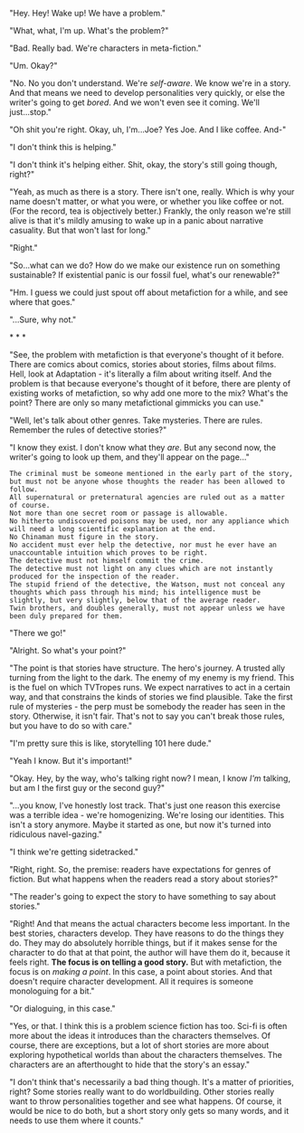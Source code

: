 "Hey. Hey! Wake up! We have a problem."

"What, what, I'm up. What's the problem?"

"Bad. Really bad. We're characters in meta-fiction."

"Um. Okay?"

"No. No you don't understand. We're *self-aware*. We know we're
in a story. And that means we need to develop personalities very quickly,
or else the writer's going to get *bored*. And we won't even see it
coming. We'll just...stop."

"Oh shit you're right. Okay, uh, I'm...Joe? Yes Joe. And I like coffee.
And-"

"I don't think this is helping."

"I don't think it's helping either. Shit, okay, the story's still going though, right?"

"Yeah, as much as there is a story. There isn't one, really. Which is why your
name doesn't matter, or what you were, or whether you like coffee or not.
(For the record, tea is objectively better.) Frankly, the only reason we're
still alive is that it's mildly amusing to wake up in a panic about
narrative casuality. But that won't last for long."

"Right."

"So...what can we do? How do we make our existence run on something sustainable?
If existential panic is our fossil fuel, what's our renewable?"

"Hm. I guess we could just spout off about metafiction for a while, and see where
that goes."

"...Sure, why not."

\* \* \*

"See, the problem with metafiction is that everyone's thought of it before. There
are comics about comics, stories about stories, films about films. Hell, look
at Adaptation - it's literally a film about writing itself. And the problem is
that because everyone's thought of it before, there are plenty of existing
works of metafiction, so why add one more to the mix? What's the point? There
are only so many metafictional gimmicks you can use."

"Well, let's talk about other genres. Take mysteries. There are rules. Remember
the rules of detective stories?"

"I know they exist. I don't know what they *are*. But any second now, the
writer's going to look up them, and they'll appear on the page..."

    The criminal must be someone mentioned in the early part of the story, but must not be anyone whose thoughts the reader has been allowed to follow.
    All supernatural or preternatural agencies are ruled out as a matter of course.
    Not more than one secret room or passage is allowable.
    No hitherto undiscovered poisons may be used, nor any appliance which will need a long scientific explanation at the end.
    No Chinaman must figure in the story.
    No accident must ever help the detective, nor must he ever have an unaccountable intuition which proves to be right.
    The detective must not himself commit the crime.
    The detective must not light on any clues which are not instantly produced for the inspection of the reader.
    The stupid friend of the detective, the Watson, must not conceal any thoughts which pass through his mind; his intelligence must be slightly, but very slightly, below that of the average reader.
    Twin brothers, and doubles generally, must not appear unless we have been duly prepared for them.

"There we go!"

"Alright. So what's your point?"

"The point is that stories have structure. The hero's journey. A trusted ally
turning from the light to the dark. The enemy of my enemy is my friend. This
is the fuel on which TVTropes runs. We expect narratives to act in a certain
way, and that constrains the kinds of stories we find plausible. Take the
first rule of mysteries - the perp must be somebody the reader has seen in the
story. Otherwise, it isn't fair. That's not to say you can't break those rules,
but you have to do so with care."

"I'm pretty sure this is like, storytelling 101 here dude."

"Yeah I know. But it's important!"

"Okay. Hey, by the way, who's talking right now? I mean, I know *I'm* talking,
but am I the first guy or the second guy?"

"...you know, I've honestly lost track. That's just one reason this exercise
was a terrible idea - we're homogenizing. We're losing our identities. This
isn't a story anymore. Maybe it started as one, but now it's turned into
ridiculous navel-gazing."

"I think we're getting sidetracked."

"Right, right. So, the premise: readers have expectations for genres of fiction.
But what happens when the readers read a story about stories?"

"The reader's going to expect the story to have something to say about stories."

"Right! And that means the actual characters become less important. In the best
stories, characters develop. They have reasons to do the things they do. They
may do absolutely horrible things, but if it makes sense for the character to do
that at that point, the author will have them do it, because it feels right.
**The focus is on telling a good story.** But with metafiction, the focus is
on *making a point*. In this case, a point about stories. And that doesn't
require character development. All it requires is someone monologuing for a bit."

"Or dialoguing, in this case."

"Yes, or that. I think this is a problem science fiction has too. Sci-fi is often
more about the ideas it introduces than the characters themselves. Of course,
there are exceptions, but a lot of short stories are more about exploring
hypothetical worlds than about the characters themselves. The characters are an
afterthought to hide that the story's an essay."

"I don't think that's necessarily a bad thing though. It's a matter of priorities,
right? Some stories really want to do worldbuilding. Other stories really want to
throw personalities together and see what happens. Of course, it would be nice
to do both, but a short story only gets so many words, and it needs to use them
where it counts."
